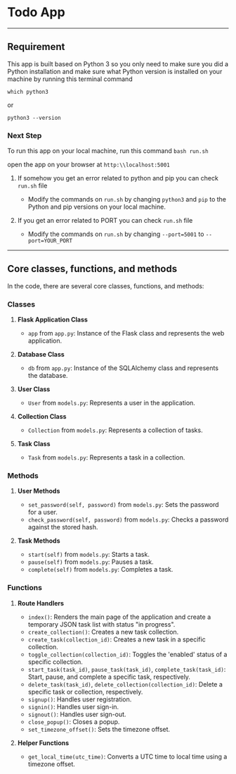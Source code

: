 # Todo App

---

## Requirement

This app is built based on Python 3 so you only need to make sure you did a Python installation and make sure what Python version is installed on your machine by running this terminal command

```shell
which python3
```

or

```shell
python3 --version
```

### Next Step

To run this app on your local machine, run this command `bash run.sh`

open the app on your browser at `http:\\localhost:5001`

1. If somehow you get an error related to python and pip you can check `run.sh` file

   - Modify the commands on `run.sh` by changing `python3` and `pip` to the Python and pip versions on your local machine.

2. If you get an error related to PORT you can check `run.sh` file

   - Modify the commands on `run.sh` by changing `--port=5001` to `--port=YOUR_PORT`

---

## Core classes, functions, and methods

In the code, there are several core classes, functions, and methods:

### Classes

1. **Flask Application Class**

   - `app` from `app.py`: Instance of the Flask class and represents the web application.

2. **Database Class**

   - `db` from `app.py`: Instance of the SQLAlchemy class and represents the database.

3. **User Class**

   - `User` from `models.py`: Represents a user in the application.

4. **Collection Class**

   - `Collection` from `models.py`: Represents a collection of tasks.

5. **Task Class**
   - `Task` from `models.py`: Represents a task in a collection.

### Methods

1. **User Methods**

   - `set_password(self, password)` from `models.py`: Sets the password for a user.
   - `check_password(self, password)` from `models.py`: Checks a password against the stored hash.

2. **Task Methods**
   - `start(self)` from `models.py`: Starts a task.
   - `pause(self)` from `models.py`: Pauses a task.
   - `complete(self)` from `models.py`: Completes a task.

### Functions

1. **Route Handlers**

   - `index()`: Renders the main page of the application and create a temporary JSON task list with status "in progress".
   - `create_collection()`: Creates a new task collection.
   - `create_task(collection_id)`: Creates a new task in a specific collection.
   - `toggle_collection(collection_id)`: Toggles the 'enabled' status of a specific collection.
   - `start_task(task_id)`, `pause_task(task_id)`, `complete_task(task_id)`: Start, pause, and complete a specific task, respectively.
   - `delete_task(task_id)`, `delete_collection(collection_id)`: Delete a specific task or collection, respectively.
   - `signup()`: Handles user registration.
   - `signin()`: Handles user sign-in.
   - `signout()`: Handles user sign-out.
   - `close_popup()`: Closes a popup.
   - `set_timezone_offset()`: Sets the timezone offset.

2. **Helper Functions**
   - `get_local_time(utc_time)`: Converts a UTC time to local time using a timezone offset.
